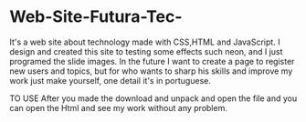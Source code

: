 # Web-Site-Futura-Tec-
It's a web site about technology made with CSS,HTML and JavaScript. I design and created this site to testing some effects such neon,  and I just programed the slide images. In the future I want to create a page to register new users and topics, but for who wants to sharp his skills and improve my work just  make yourself, one detail it's in portuguese.

TO USE After you made the download and unpack and open the file and you can open the Html and see my work without any problem.
